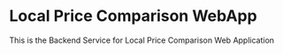 # Local Price Comparison WebApp

This is the Backend Service for Local Price Comparison Web Application
